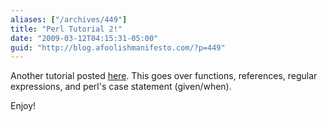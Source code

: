 ```yaml
---
aliases: ["/archives/449"]
title: "Perl Tutorial 2!"
date: "2009-03-12T04:15:31-05:00"
guid: "http://blog.afoolishmanifesto.com/?p=449"
---
```

Another tutorial posted [here](/perl-tutorials/perl-2). This goes over functions, references, regular expressions, and perl's case statement (given/when).

Enjoy!
